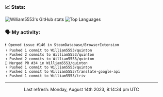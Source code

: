 ### 📈 Stats:
![William5553's GitHub stats](https://github-readme-stats.vercel.app/api?username=william5553&show_icons=true&theme=dark&include_all_commits=true&count_private=true&hide_border=true)
![Top Languages](https://github-readme-stats.vercel.app/api/top-langs/?username=william5553&langs_count=10&layout=compact&theme=dark&include_all_commits=true&count_private=true&hide_border=true)

### 🗣 My activity:
```
❗️ Opened issue #146 in SteamDatabase/BrowserExtension
⬆️ Pushed 1 commit to William5553/quinton
⬆️ Pushed 2 commits to William5553/quinton
⬆️ Pushed 2 commits to William5553/quinton
🎉 Merged PR #34 in William5553/quinton
⬆️ Pushed 1 commit to William5553/quinton
⬆️ Pushed 1 commit to William5553/translate-google-api
⬆️ Pushed 1 commit to William5553/triv
```

------------
<p align="center">Last refresh: Monday, August 14th 2023, 8:14:34 pm UTC</p>
